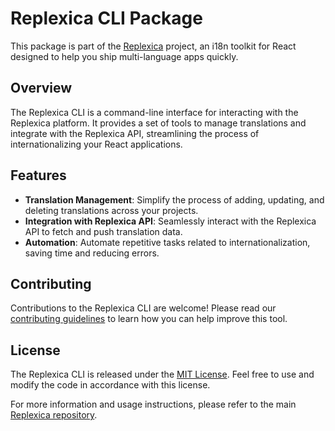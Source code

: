 # Replexica CLI Package

This package is part of the [Replexica](https://github.com/replexica/replexica) project, an i18n toolkit for React designed to help you ship multi-language apps quickly.

## Overview

The Replexica CLI is a command-line interface for interacting with the Replexica platform. It provides a set of tools to manage translations and integrate with the Replexica API, streamlining the process of internationalizing your React applications.

## Features

- **Translation Management**: Simplify the process of adding, updating, and deleting translations across your projects.
- **Integration with Replexica API**: Seamlessly interact with the Replexica API to fetch and push translation data.
- **Automation**: Automate repetitive tasks related to internationalization, saving time and reducing errors.

## Contributing

Contributions to the Replexica CLI are welcome! Please read our [contributing guidelines](https://github.com/replexica/replexica/blob/main/CONTRIBUTING.md) to learn how you can help improve this tool.

## License

The Replexica CLI is released under the [MIT License](https://github.com/replexica/replexica/blob/main/LICENSE). Feel free to use and modify the code in accordance with this license.

For more information and usage instructions, please refer to the main [Replexica repository](https://github.com/replexica/replexica).
